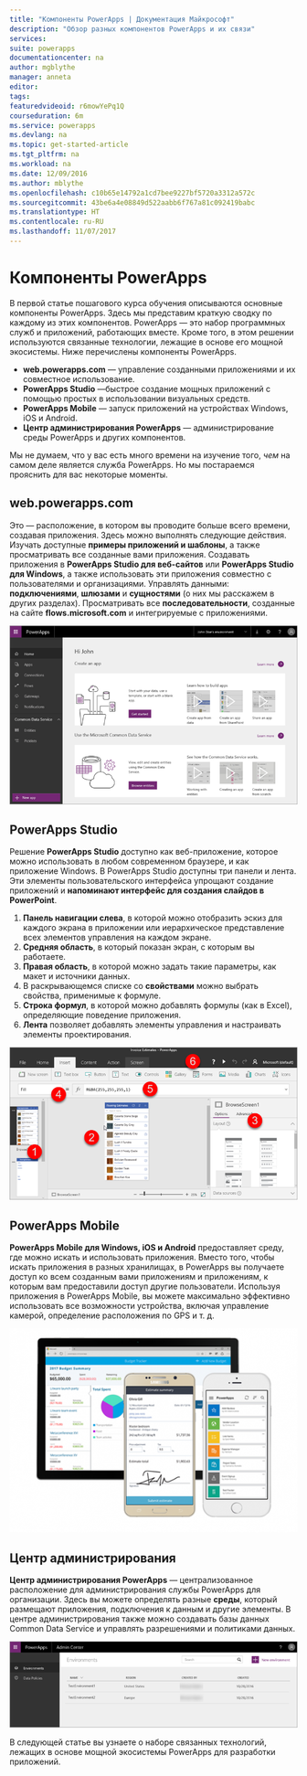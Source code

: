 ```yaml
---
title: "Компоненты PowerApps | Документация Майкрософт"
description: "Обзор разных компонентов PowerApps и их связи"
services: 
suite: powerapps
documentationcenter: na
author: mgblythe
manager: anneta
editor: 
tags: 
featuredvideoid: r6mowYePq1Q
courseduration: 6m
ms.service: powerapps
ms.devlang: na
ms.topic: get-started-article
ms.tgt_pltfrm: na
ms.workload: na
ms.date: 12/09/2016
ms.author: mblythe
ms.openlocfilehash: c10b65e14792a1cd7bee9227bf5720a3312a572c
ms.sourcegitcommit: 43be6a4e08849d522aabb6f767a81c092419babc
ms.translationtype: HT
ms.contentlocale: ru-RU
ms.lasthandoff: 11/07/2017
---
```

# <a name="the-parts-of-powerapps"></a>Компоненты PowerApps
В первой статье пошагового курса обучения описываются основные компоненты PowerApps. Здесь мы представим краткую сводку по каждому из этих компонентов. PowerApps — это набор программных служб и приложений, работающих вместе. Кроме того, в этом решении используются связанные технологии, лежащие в основе его мощной экосистемы. Ниже перечислены компоненты PowerApps.

* **web.powerapps.com** — управление созданными приложениями и их совместное использование.
* **PowerApps Studio** —быстрое создание мощных приложений с помощью простых в использовании визуальных средств.
* **PowerApps Mobile** — запуск приложений на устройствах Windows, iOS и Android.
* **Центр администрирования PowerApps** — администрирование среды PowerApps и других компонентов.

Мы не думаем, что у вас есть много времени на изучение того, *чем* на самом деле является служба PowerApps. Но мы постараемся прояснить для вас некоторые моменты.

## <a name="webpowerappscom"></a>web.powerapps.com
Это — расположение, в котором вы проводите больше всего времени, создавая приложения. Здесь можно выполнять следующие действия. Изучать доступные **примеры приложений и шаблоны**, а также просматривать все созданные вами приложения. Создавать приложения в **PowerApps Studio для веб-сайтов** или **PowerApps Studio для Windows**, а также использовать эти приложения совместно с пользователями и организациями. Управлять данными: **подключениями**, **шлюзами** и **сущностями** (о них мы расскажем в других разделах). Просматривать все **последовательности**, созданные на сайте **flows.microsoft.com** и интегрируемые с приложениями.

![Сайт web.powerapps.com](./media/learning-powerapps-parts/powerapps-web-site.png)

## <a name="powerapps-studio"></a>PowerApps Studio
Решение **PowerApps Studio** доступно как веб-приложение, которое можно использовать в любом современном браузере, и как приложение Windows. В PowerApps Studio доступны три панели и лента. Эти элементы пользовательского интерфейса упрощают создание приложений и **напоминают интерфейс для создания слайдов в PowerPoint**.

1. **Панель навигации слева**, в которой можно отобразить эскиз для каждого экрана в приложении или иерархическое представление всех элементов управления на каждом экране.
2. **Средняя область**, в который показан экран, с которым вы работаете.
3. **Правая область**, в которой можно задать такие параметры, как макет и источники данных.
4. В раскрывающемся списке со **свойствами** можно выбрать свойства, применимые к формуле.
5. **Строка формул**, в которой можно добавлять формулы (как в Excel), определяющие поведение приложения.
6. **Лента** позволяет добавлять элементы управления и настраивать элементы проектирования.

![PowerApps Studio](./media/learning-powerapps-parts/powerapps-studio.png)

## <a name="powerapps-mobile"></a>PowerApps Mobile
**PowerApps Mobile для Windows, iOS и Android** предоставляет среду, где можно искать и использовать приложения. Вместо того, чтобы искать приложения в разных хранилищах, в PowerApps вы получаете доступ ко всем созданным вами приложениям и приложениям, к которым вам предоставили доступ другие пользователи. Используя приложения в PowerApps Mobile, вы можете максимально эффективно использовать все возможности устройства, включая управление камерой, определение расположения по GPS и т. д.

![PowerApps Mobile](./media/learning-powerapps-parts/powerapps-mobile.png)

## <a name="admin-center"></a>Центр администрирования
**Центр администрирования PowerApps** — централизованное расположение для администрирования службы PowerApps для организации. Здесь вы можете определять разные **среды**, который размещают приложения, подключения к данным и другие элементы. В центре администрирования также можно создавать базы данных Common Data Service и управлять разрешениями и политиками данных.

![Центр администрирования PowerApps](./media/learning-powerapps-parts/powerapps-admin-center.png)

В следующей статье вы узнаете о наборе связанных технологий, лежащих в основе мощной экосистемы PowerApps для разработки приложений.

